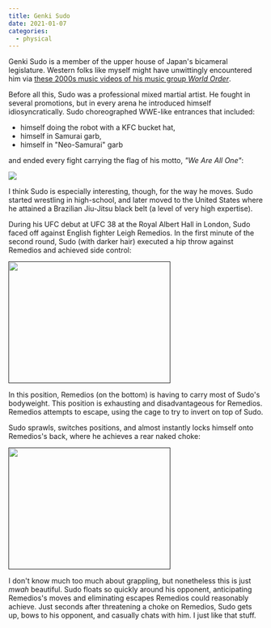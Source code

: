```yaml
---
title: Genki Sudo
date: 2021-01-07
categories:
  - physical
---
```


Genki Sudo is a member of the upper house of Japan's bicameral legislature. Western folks like myself might have unwittingly encountered him via [these 2000s music videos of his music group _World Order_](https://youtu.be/nDOPNLzEFH0).

Before all this, Sudo was a professional mixed martial artist. He fought in several promotions, but in every arena he introduced himself idiosyncratically. Sudo choreographed WWE-like entrances that included:

- himself doing the robot with a KFC bucket hat,
- himself in Samurai garb,
- himself in "Neo-Samurai" garb

and ended every fight carrying the flag of his motto, _"We Are All One"_:

![](https://cdn.shopify.com/s/files/1/0223/2205/3192/files/a28a0f982708434d809658a928369b6a.jpg?v=1558987097)

I think Sudo is especially interesting, though, for the way he moves. Sudo started wrestling in high-school, and later moved to the United States where he attained a Brazilian Jiu-Jitsu black belt (a level of very high expertise).

During his UFC debut at UFC 38 at the Royal Albert Hall in London, Sudo faced off against English fighter Leigh Remedios. In the first minute of the second round, Sudo (with darker hair) executed a hip throw against Remedios and achieved side control:

[<img src="https://45.media.tumblr.com/f3f17add92d8dfdd593d2fcd2dc8df03/tumblr_metxa3QI4F1ry1rm7o1_250.gif" style="width:320px;height:240px;">]()

In this position, Remedios (on the bottom) is having to carry most of Sudo's bodyweight. This position is exhausting and disadvantageous for Remedios. Remedios attempts to escape, using the cage to try to invert on top of Sudo.

Sudo sprawls, switches positions, and almost instantly locks himself onto Remedios's back, where he achieves a rear naked choke:

[<img src="https://i620.photobucket.com/albums/tt286/mbullions/Genkirnc.gif" style="width:320px;height:240px;">]()

I don't know much too much about grappling, but nonetheless this is just _mwah_ beautiful. Sudo floats so quickly around his opponent, anticipating Remedios's moves and eliminating escapes Remedios could reasonably achieve. Just seconds after threatening a choke on Remedios, Sudo gets up, bows to his opponent, and casually chats with him. I just like that stuff.
